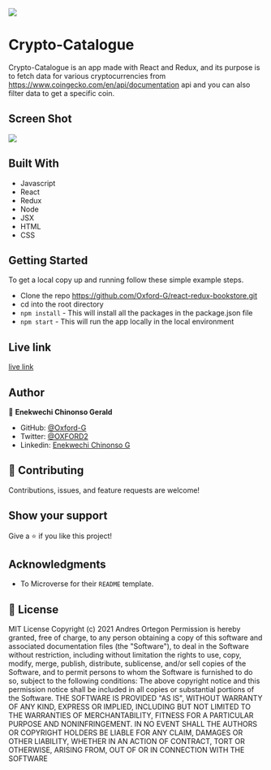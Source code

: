 
![](https://img.shields.io/badge/Microverse-blueviolet)

# Crypto-Catalogue

Crypto-Catalogue is an app made with React and Redux, and its purpose is to fetch data for various cryptocurrencies from https://www.coingecko.com/en/api/documentation api and you can also filter data to get a specific coin.

## Screen Shot

![](./src/bookstore.png)


## Built With

- Javascript
- React
- Redux
- Node
- JSX
- HTML
- CSS

## Getting Started

To get a local copy up and running follow these simple example steps.

- Clone the repo https://github.com/Oxford-G/react-redux-bookstore.git
- cd into the root directory
- `npm install` - This will install all the packages in the package.json file
- `npm start` - This will run the app locally in the local environment

## Live link

[live link](https://oxy-crypto-app.herokuapp.com/)

## Author

👤 **Enekwechi Chinonso Gerald**

- GitHub: [@Oxford-G](https://github.com/Oxford-G)
- Twitter: [@OXFORD2](https://twitter.com/OXFOXD2)
- Linkedin: [Enekwechi Chinonso G](https://www.linkedin.com/in/chinonso-enekwechi)

## 🤝 Contributing

Contributions, issues, and feature requests are welcome!

## Show your support

Give a ⭐️ if you like this project!

## Acknowledgments

- To Microverse for their `README` template.

## 📝 License

MIT License Copyright (c) 2021 Andres Ortegon Permission is hereby granted, free of charge, to any person obtaining a copy of this software and associated documentation files (the "Software"), to deal in the Software without restriction, including without limitation the rights to use, copy, modify, merge, publish, distribute, sublicense, and/or sell copies of the Software, and to permit persons to whom the Software is furnished to do so, subject to the following conditions: The above copyright notice and this permission notice shall be included in all copies or substantial portions of the Software. THE SOFTWARE IS PROVIDED "AS IS", WITHOUT WARRANTY OF ANY KIND, EXPRESS OR IMPLIED, INCLUDING BUT NOT LIMITED TO THE WARRANTIES OF MERCHANTABILITY, FITNESS FOR A PARTICULAR PURPOSE AND NONINFRINGEMENT. IN NO EVENT SHALL THE AUTHORS OR COPYRIGHT HOLDERS BE LIABLE FOR ANY CLAIM, DAMAGES OR OTHER LIABILITY, WHETHER IN AN ACTION OF CONTRACT, TORT OR OTHERWISE, ARISING FROM, OUT OF OR IN CONNECTION WITH THE SOFTWARE